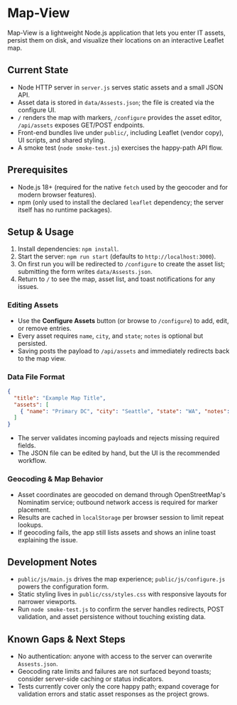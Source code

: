 # Map-View

Map-View is a lightweight Node.js application that lets you enter IT assets, persist them on disk, and visualize their locations on an interactive Leaflet map.

## Current State
- Node HTTP server in `server.js` serves static assets and a small JSON API.
- Asset data is stored in `data/Assests.json`; the file is created via the configure UI.
- `/` renders the map with markers, `/configure` provides the asset editor, `/api/assets` exposes GET/POST endpoints.
- Front-end bundles live under `public/`, including Leaflet (vendor copy), UI scripts, and shared styling.
- A smoke test (`node smoke-test.js`) exercises the happy-path API flow.

## Prerequisites
- Node.js 18+ (required for the native `fetch` used by the geocoder and for modern browser features).
- npm (only used to install the declared `leaflet` dependency; the server itself has no runtime packages).

## Setup & Usage
1. Install dependencies: `npm install`.
2. Start the server: `npm run start` (defaults to `http://localhost:3000`).
3. On first run you will be redirected to `/configure` to create the asset list; submitting the form writes `data/Assests.json`.
4. Return to `/` to see the map, asset list, and toast notifications for any issues.

### Editing Assets
- Use the **Configure Assets** button (or browse to `/configure`) to add, edit, or remove entries.
- Every asset requires `name`, `city`, and `state`; `notes` is optional but persisted.
- Saving posts the payload to `/api/assets` and immediately redirects back to the map view.

### Data File Format
```json
{
  "title": "Example Map Title",
  "assets": [
    { "name": "Primary DC", "city": "Seattle", "state": "WA", "notes": "Edge location" }
  ]
}
```
- The server validates incoming payloads and rejects missing required fields.
- The JSON file can be edited by hand, but the UI is the recommended workflow.

### Geocoding & Map Behavior
- Asset coordinates are geocoded on demand through OpenStreetMap's Nominatim service; outbound network access is required for marker placement.
- Results are cached in `localStorage` per browser session to limit repeat lookups.
- If geocoding fails, the app still lists assets and shows an inline toast explaining the issue.

## Development Notes
- `public/js/main.js` drives the map experience; `public/js/configure.js` powers the configuration form.
- Static styling lives in `public/css/styles.css` with responsive layouts for narrower viewports.
- Run `node smoke-test.js` to confirm the server handles redirects, POST validation, and asset persistence without touching existing data.

## Known Gaps & Next Steps
- No authentication: anyone with access to the server can overwrite `Assests.json`.
- Geocoding rate limits and failures are not surfaced beyond toasts; consider server-side caching or status indicators.
- Tests currently cover only the core happy path; expand coverage for validation errors and static asset responses as the project grows.
